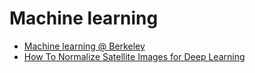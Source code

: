 # Machine learning

- [Machine learning @ Berkeley](https://medium.com/@ml.at.berkeley)
- [How To Normalize Satellite Images for Deep Learning](https://medium.com/sentinel-hub/how-to-normalize-satellite-images-for-deep-learning-d5b668c885af)
